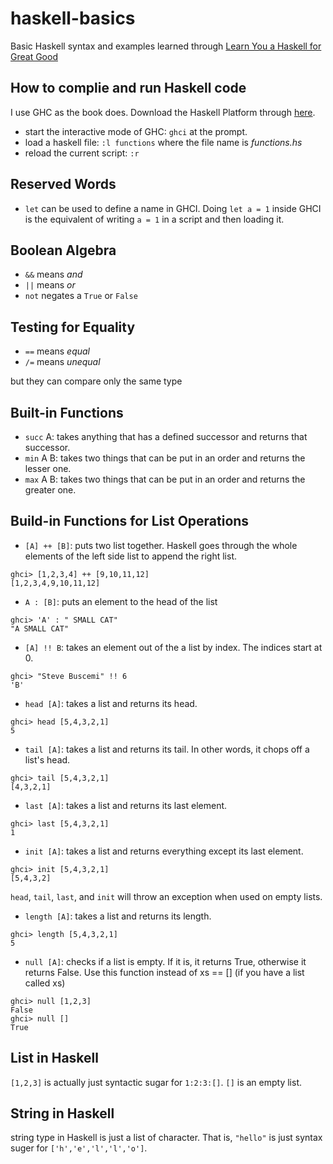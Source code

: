 # haskell-basics
Basic Haskell syntax and examples learned through [Learn You a Haskell for Great Good](http://learnyouahaskell.com/)

## How to complie and run Haskell code
I use GHC as the book does. Download the Haskell Platform through [here](https://www.haskell.org/platform/).

+ start the interactive mode of GHC: `ghci` at the prompt. 
+ load a haskell file: `:l functions` where the file name is *functions.hs*
+ reload the current script: `:r`

## Reserved Words
+ `let` can be used to define a name in GHCI. Doing `let a = 1` inside GHCI is the equivalent of writing `a = 1` in a script and then loading it. 

## Boolean Algebra
+ `&&` means *and*
+ `||` means *or*
+ `not` negates a `True` or `False` 

## Testing for Equality
+ `==` means *equal*
+ `/=` means *unequal* 

but they can compare only the same type

## Built-in Functions
+ `succ` A: takes anything that has a defined successor and returns that successor. 
+ `min` A B: takes two things that can be put in an order and returns the lesser one.
+ `max` A B: takes two things that can be put in an order and returns the greater one.

## Build-in Functions for List Operations
+ `[A] ++ [B]`: puts two list together. Haskell goes through the whole elements of the left side list to append the right list.
```
ghci> [1,2,3,4] ++ [9,10,11,12]
[1,2,3,4,9,10,11,12]
```
+ `A : [B]`: puts an element to the head of the list
```
ghci> 'A' : " SMALL CAT"
"A SMALL CAT"
```
+ `[A] !! B`: takes an element out of the a list by index. The indices start at 0.
```
ghci> "Steve Buscemi" !! 6
'B'
```
+ `head [A]`: takes a list and returns its head.
```
ghci> head [5,4,3,2,1]
5
```
+ `tail [A]`: takes a list and returns its tail. In other words, it chops off a list's head.
```
ghci> tail [5,4,3,2,1]
[4,3,2,1]
```
+ `last [A]`: takes a list and returns its last element.
```
ghci> last [5,4,3,2,1]
1
```
+ `init [A]`: takes a list and returns everything except its last element.
```
ghci> init [5,4,3,2,1]
[5,4,3,2]
```
`head`, `tail`, `last`, and `init` will throw an exception when used on empty lists.

+ `length [A]`: takes a list and returns its length.
```
ghci> length [5,4,3,2,1]
5
```
+ `null [A]`: checks if a list is empty. If it is, it returns True, otherwise it returns False. Use this function instead of xs == [] (if you have a list called xs)
```
ghci> null [1,2,3]
False
ghci> null []
True
```

## List in Haskell
`[1,2,3]` is actually just syntactic sugar for `1:2:3:[]`. `[]` is an empty list.

## String in Haskell
string type in Haskell is just a list of character. That is, `"hello"` is just syntax suger for `['h','e','l','l','o']`.
